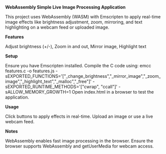 **WebAssembly Simple Live Image Processing Application**

This project uses WebAssembly (WASM) with Emscripten to apply real-time image effects like brightness adjustment, zoom, mirroring, and text highlighting on a webcam feed or uploaded image.

**Features**

Adjust brightness (+/-), Zoom in and out, Mirror image, Highlight text

**Setup**

Ensure you have Emscripten installed.
Compile the C code using:
emcc features.c -o features.js -sEXPORTED_FUNCTIONS='["_change_brightness","_mirror_image","_zoom_image","_highlight_text","_malloc","_free"]' -sEXPORTED_RUNTIME_METHODS='["cwrap", "ccall"]' -sALLOW_MEMORY_GROWTH=1
Open index.html in a browser to test the application.

**Usage**

Click buttons to apply effects in real-time.
Upload an image or use a live webcam feed.

**Notes**

WebAssembly enables fast image processing in the browser.
Ensure the browser supports WebAssembly and getUserMedia for webcam access.
